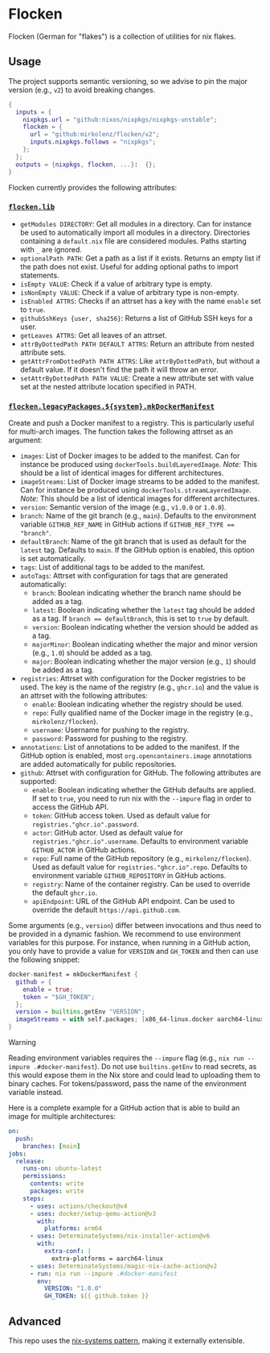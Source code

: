# Flocken

Flocken (German for "flakes") is a collection of utilities for nix flakes.

## Usage

The project supports semantic versioning, so we advise to pin the major version (e.g., `v2`) to avoid breaking changes.

```nix
{
  inputs = {
    nixpkgs.url = "github:nixos/nixpkgs/nixpkgs-unstable";
    flocken = {
      url = "github:mirkolenz/flocken/v2";
      inputs.nixpkgs.follows = "nixpkgs";
    };
  };
  outputs = {nixpkgs, flocken, ...}:  {};
}
```

Flocken currently provides the following attributes:

### [`flocken.lib`](./lib/default.nix)

- `getModules DIRECTORY`: Get all modules in a directory.
  Can for instance be used to automatically import all modules in a directory.
  Directories containing a `default.nix` file are considered modules.
  Paths starting with `_` are ignored.
- `optionalPath PATH`: Get a path as a list if it exists.
  Returns an empty list if the path does not exist.
  Useful for adding optional paths to import statements.
- `isEmpty VALUE`: Check if a value of arbitrary type is empty.
- `isNonEmpty VALUE`: Check if a value of arbitrary type is non-empty.
- `isEnabled ATTRS`: Checks if an attrset has a key with the name `enable` set to `true`.
- `githubSshKeys {user, sha256}`: Returns a list of GitHub SSH keys for a user.
- `getLeaves ATTRS`: Get all leaves of an attrset.
- `attrByDottedPath PATH DEFAULT ATTRS`: Return an attribute from nested attribute sets.
- `getAttrFromDottedPath PATH ATTRS`: Like `attrByDottedPath`, but without a default value. If it doesn't find the path it will throw an error.
- `setAttrByDottedPath PATH VALUE`: Create a new attribute set with value set at the nested attribute location specified in PATH.

### [`flocken.legacyPackages.${system}.mkDockerManifest`](./src/docker-manifest.nix)

Create and push a Docker manifest to a registry.
This is particularly useful for multi-arch images.
The function takes the following attrset as an argument:

- `images`: List of Docker images to be added to the manifest. Can for instance be produced using `dockerTools.buildLayeredImage`. _Note:_ This should be a list of identical images for different architectures.
- `imageStreams`: List of Docker image streams to be added to the manifest. Can for instance be produced using `dockerTools.streamLayeredImage`. _Note:_ This should be a list of identical images for different architectures.
- `version`: Semantic version of the image (e.g., `v1.0.0` or `1.0.0`).
- `branch`: Name of the git branch (e.g., `main`). Defaults to the environment variable `GITHUB_REF_NAME` in GitHub actions if `GITHUB_REF_TYPE == "branch"`.
- `defaultBranch`: Name of the git branch that is used as default for the `latest` tag. Defaults to `main`. If the GitHub option is enabled, this option is set automatically.
- `tags`: List of additional tags to be added to the manifest.
- `autoTags`: Attrset with configuration for tags that are generated automatically:
  - `branch`: Boolean indicating whether the branch name should be added as a tag.
  - `latest`: Boolean indicating whether the `latest` tag should be added as a tag. If `branch == defaultBranch`, this is set to `true` by default.
  - `version`: Boolean indicating whether the version should be added as a tag.
  - `majorMinor`: Boolean indicating whether the major and minor version (e.g., `1.0`) should be added as a tag.
  - `major`: Boolean indicating whether the major version (e.g., `1`) should be added as a tag.
- `registries`: Attrset with configuration for the Docker registries to be used. The key is the name of the registry (e.g., `ghcr.io`) and the value is an attrset with the following attributes:
  - `enable`: Boolean indicating whether the registry should be used.
  - `repo`: Fully qualified name of the Docker image in the registry (e.g., `mirkolenz/flocken`).
  - `username`: Username for pushing to the registry.
  - `password`: Password for pushing to the registry.
- `annotations`: List of annotations to be added to the manifest. If the GitHub option is enabled, most `org.opencontainers.image` annotations are added automatically for public repositories.
- `github`: Attrset with configuration for GitHub. The following attributes are supported:
  - `enable`: Boolean indicating whether the GitHub defaults are applied. If set to `true`, you need to run nix with the `--impure` flag in order to access the GitHub API.
  - `token`: GitHub access token. Used as default value for `registries."ghcr.io".password`.
  - `actor`: GitHub actor. Used as default value for `registries."ghcr.io".username`. Defaults to environment variable `GITHUB_ACTOR` in GitHub actions.
  - `repo`: Full name of the GitHub repository (e.g., `mirkolenz/flocken`). Used as default value for `registries."ghcr.io".repo`. Defaults to environment variable `GITHUB_REPOSITORY` in GitHub actions.
  - `registry`: Name of the container registry. Can be used to override the default `ghcr.io`.
  - `apiEndpoint`: URL of the GitHub API endpoint. Can be used to override the default `https://api.github.com`.

Some arguments (e.g., `version`) differ between invocations and thus need to be provided in a dynamic fashion.
We recommend to use environment variables for this purpose.
For instance, when running in a GitHub action, you only have to provide a value for `VERSION` and `GH_TOKEN` and then can use the following snippet:

```nix
docker-manifest = mkDockerManifest {
  github = {
    enable = true;
    token = "$GH_TOKEN";
  };
  version = builtins.getEnv "VERSION";
  imageStreams = with self.packages; [x86_64-linux.docker aarch64-linux.docker];
}
```

> [!warning]
> Reading environment variables requires the `--impure` flag (e.g., `nix run --impure .#docker-manifest`).
> Do not use `builtins.getEnv` to read secrets, as this would expose them in the Nix store and could lead to uploading them to binary caches.
> For tokens/password, pass the name of the environment variable instead.

Here is a complete example for a GitHub action that is able to build an image for multiple architectures:

```yaml
on:
  push:
    branches: [main]
jobs:
  release:
    runs-on: ubuntu-latest
    permissions:
      contents: write
      packages: write
    steps:
      - uses: actions/checkout@v4
      - uses: docker/setup-qemu-action@v3
        with:
          platforms: arm64
      - uses: DeterminateSystems/nix-installer-action@v6
        with:
          extra-conf: |
            extra-platforms = aarch64-linux
      - uses: DeterminateSystems/magic-nix-cache-action@v2
      - run: nix run --impure .#docker-manifest
        env:
          VERSION: "1.0.0"
          GH_TOKEN: ${{ github.token }}
```

## Advanced

This repo uses the [nix-systems pattern](https://github.com/nix-systems/nix-systems), making it externally extensible.
